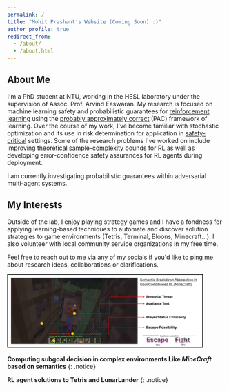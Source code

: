 ```yaml
---
permalink: /
title: "Mohit Prashant's Website (Coming Soon) :)"
author_profile: true
redirect_from: 
  - /about/
  - /about.html
---
```



About Me
------
I'm a PhD student at NTU, working in the HESL laboratory under the supervision of Assoc. Prof. Arvind Easwaran. 
My research is focused on machine learning safety and probabilistic guarantees for [reinforcement learning](https://en.wikipedia.org/wiki/Reinforcement_learning) using the [probably approximately correct](https://en.wikipedia.org/wiki/Probably_approximately_correct_learning) (PAC) framework of learning.
Over the course of my work, I've become familiar with stochastic optimization and its use in risk determination for application in [safety-critical](https://en.wikipedia.org/wiki/Safety-critical_system) settings. 
Some of the research problems I've worked on include improving [theoretical sample-complexity](https://en.wikipedia.org/wiki/Sample_complexity) bounds for RL as well as developing error-confidence safety assurances for RL agents during deployment. 

I am currently investigating probabilistic guarantees within adversarial multi-agent systems.




My Interests
------
Outside of the lab, I enjoy playing strategy games and I have a fondness for applying learning-based techniques to automate and discover solution strategies to game environments (Tetris, Terminal, Bloons, Minecraft...).
I also volunteer with local community service organizations in my free time.

Feel free to reach out to me via any of my socials if you'd like to ping me about research ideas, collaborations or clarifications.


<img src='/images/MinecraftRL.png'>

__Computing subgoal decision in complex environments Like _MineCraft_ based on semantics__
{: .notice}

__RL agent solutions to Tetris and LunarLander__
{: .notice}


<head>
    <style>
        .column1 {
            float: left;
            width: 40%;

        }

        .column2 {
            float: left;
            width: 57%;

        }

        img {
            width: 90%
        }
    </style>
</head>

<body>
    <div class="column1">
        <img src="/images/tetrisbot.gif">
    </div>
    <div class="column2">
        <img src="/images/LunarLander.gif">
    </div>
</body>





Recent Updates
======


